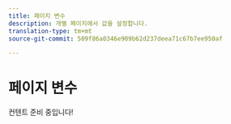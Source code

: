 ```yaml
---
title: 페이지 변수
description: 개별 페이지에서 값을 설정합니다.
translation-type: tm+mt
source-git-commit: 509f86a0346e909b62d237deea71c67b7ee950af

---
```



# 페이지 변수

컨텐트 준비 중입니다!
